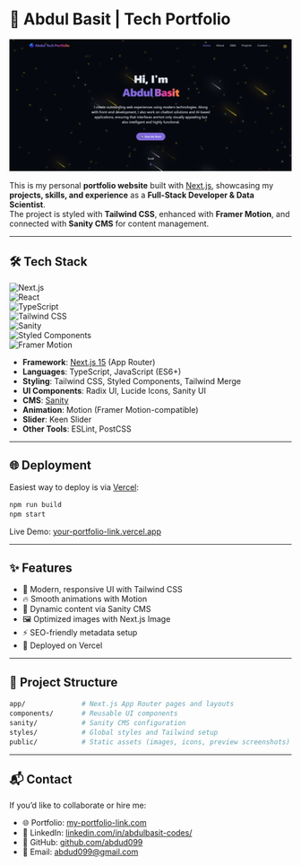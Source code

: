 # 🚀 Abdul Basit | Tech Portfolio  

![Portfolio Banner](./public/preview.png)   

This is my personal **portfolio website** built with [Next.js](https://nextjs.org), showcasing my **projects, skills, and experience** as a **Full-Stack Developer & Data Scientist**.  
The project is styled with **Tailwind CSS**, enhanced with **Framer Motion**, and connected with **Sanity CMS** for content management.  

---

## 🛠 Tech Stack  

![Next.js](https://img.shields.io/badge/Next.js-15-black?style=flat&logo=next.js)  
![React](https://img.shields.io/badge/React-19-61DAFB?style=flat&logo=react&logoColor=black)  
![TypeScript](https://img.shields.io/badge/TypeScript-5-blue?style=flat&logo=typescript)  
![Tailwind CSS](https://img.shields.io/badge/TailwindCSS-4-38B2AC?style=flat&logo=tailwind-css)  
![Sanity](https://img.shields.io/badge/Sanity-CMS-F03E2F?style=flat&logo=sanity)  
![Styled Components](https://img.shields.io/badge/Styled--Components-DB7093?style=flat&logo=styled-components)  
![Framer Motion](https://img.shields.io/badge/Framer--Motion-Animation-FF69B4?style=flat&logo=framer)  

- **Framework**: [Next.js 15](https://nextjs.org) (App Router)  
- **Languages**: TypeScript, JavaScript (ES6+)  
- **Styling**: Tailwind CSS, Styled Components, Tailwind Merge  
- **UI Components**: Radix UI, Lucide Icons, Sanity UI  
- **CMS**: [Sanity](https://www.sanity.io/)  
- **Animation**: Motion (Framer Motion-compatible)  
- **Slider**: Keen Slider  
- **Other Tools**: ESLint, PostCSS  

---

## 🌐 Deployment  

Easiest way to deploy is via [Vercel](https://vercel.com):  

```bash
npm run build
npm start
```

Live Demo: [your-portfolio-link.vercel.app](https://your-portfolio-link.vercel.app)  

---

## ✨ Features  

- 🎨 Modern, responsive UI with Tailwind CSS  
- 🔥 Smooth animations with Motion  
- 📰 Dynamic content via Sanity CMS  
- 🖼 Optimized images with Next.js Image  
- ⚡ SEO-friendly metadata setup  
- 🚀 Deployed on Vercel  

---

## 📂 Project Structure  

```bash
app/              # Next.js App Router pages and layouts
components/       # Reusable UI components
sanity/           # Sanity CMS configuration
styles/           # Global styles and Tailwind setup
public/           # Static assets (images, icons, preview screenshots)
```

---

## 📬 Contact  

If you’d like to collaborate or hire me:  

- 🌐 Portfolio: [my-portfolio-link.com](https://my-portfolio-2ac5ob1mu-basitmaliks-projects-774a8708.vercel.app/)  
- 💼 LinkedIn: [linkedin.com/in/abdulbasit-codes/](https://www.linkedin.com/in/abdulbasit-codes/)  
- 🐙 GitHub: [github.com/abdud099](https://github.com/abdud099)  
- 📧 Email: abdud099@gmail.com  
